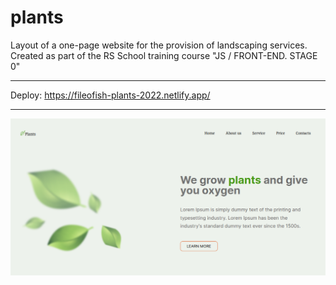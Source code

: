 # plants
Layout of a one-page website for the provision of landscaping services. Created as part of the RS School training course "JS / FRONT-END. STAGE 0"
*********
Deploy: https://fileofish-plants-2022.netlify.app/
*********
![photo](assets/screen-plants.png)

